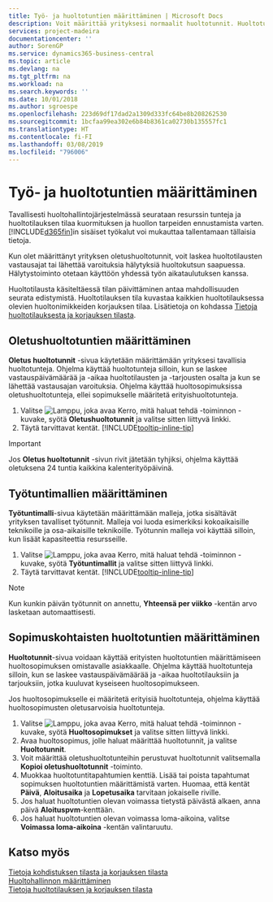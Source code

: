 ```yaml
---
title: Työ- ja huoltotuntien määrittäminen | Microsoft Docs
description: Voit määrittää yrityksesi normaalit huoltotunnit. Huoltotuntien avulla lasketaan huoltotilausten ja -tarjousten vastauspäivämäärä ja -aika osalta ja vastausaikavaroitusten lähettäminen.
services: project-madeira
documentationcenter: ''
author: SorenGP
ms.service: dynamics365-business-central
ms.topic: article
ms.devlang: na
ms.tgt_pltfrm: na
ms.workload: na
ms.search.keywords: ''
ms.date: 10/01/2018
ms.author: sgroespe
ms.openlocfilehash: 223d69df17dad2a1309d333fc64be8b208262530
ms.sourcegitcommit: 1bcfaa99ea302e6b84b8361ca02730b135557fc1
ms.translationtype: HT
ms.contentlocale: fi-FI
ms.lasthandoff: 03/08/2019
ms.locfileid: "796006"
---
```

# <a name="set-up-work-hours-and-service-hours"></a>Työ- ja huoltotuntien määrittäminen
Tavallisesti huoltohallintojärjestelmässä seurataan resurssin tunteja ja huoltotilauksen tilaa kuormituksen ja huollon tarpeiden ennustamista varten. [!INCLUDE[d365fin](includes/d365fin_md.md)]in sisäiset työkalut voi mukauttaa tallentamaan tällaisia tietoja.  
  
Kun olet määrittänyt yrityksen oletushuoltotunnit, voit laskea huoltotilausten vastausajat tai lähettää varoituksia hälytyksiä huoltokutsun saapuessa. Hälytystoiminto otetaan käyttöön yhdessä työn aikataulutuksen kanssa.   
  
Huoltotilausta käsiteltäessä tilan päivittäminen antaa mahdollisuuden seurata edistymistä. Huoltotilauksen tila kuvastaa kaikkien huoltotilauksessa olevien huoltonimikkeiden korjauksen tilaa. Lisätietoja on kohdassa [Tietoja huoltotilauksesta ja korjauksen tilasta](service-order-repair-status.md). 

## <a name="to-set-up-default-service-hours"></a>Oletushuoltotuntien määrittäminen  
**Oletus huoltotunnit** -sivua käytetään määrittämään yrityksesi tavallisia huoltotunteja. Ohjelma käyttää huoltotunteja silloin, kun se laskee vastauspäivämäärää ja -aikaa huoltotilausten ja -tarjousten osalta ja kun se lähettää vastausajan varoituksia. Ohjelma käyttää huoltosopimuksissa oletushuoltotunteja, ellei sopimukselle määritetä erityishuoltotunteja.  
  
1. Valitse ![Lamppu, joka avaa Kerro, mitä haluat tehdä -toiminnon](media/ui-search/search_small.png "Kerro, mitä haluat tehdä") -kuvake, syötä **Oletushuoltotunnit** ja valitse sitten liittyvä linkki.  
2. Täytä tarvittavat kentät. [!INCLUDE[tooltip-inline-tip](includes/tooltip-inline-tip_md.md)]  
  
> [!IMPORTANT]  
>  Jos **Oletus huoltotunnit** -sivun rivit jätetään tyhjiksi, ohjelma käyttää oletuksena 24 tuntia kaikkina kalenterityöpäivinä.  
  
## <a name="to-set-up-work-hour-templates"></a>Työtuntimallien määrittäminen
**Työtuntimalli**-sivua käytetään määrittämään malleja, jotka sisältävät yrityksen tavalliset työtunnit. Malleja voi luoda esimerkiksi kokoaikaisille teknikoille ja osa-aikaisille teknikoille. Työtunnin malleja voi käyttää silloin, kun lisäät kapasiteettia resursseille.  
  
1. Valitse ![Lamppu, joka avaa Kerro, mitä haluat tehdä -toiminnon](media/ui-search/search_small.png "Kerro, mitä haluat tehdä") -kuvake, syötä **Työtuntimallit** ja valitse sitten liittyvä linkki.  
2. Täytä tarvittavat kentät. [!INCLUDE[tooltip-inline-tip](includes/tooltip-inline-tip_md.md)]  
  
> [!Note]
> Kun kunkin päivän työtunnit on annettu, **Yhteensä per viikko** -kentän arvo lasketaan automaattisesti.  

## <a name="to-set-up-contract-specific-service-hours"></a>Sopimuskohtaisten huoltotuntien määrittäminen  
**Huoltotunnit**-sivua voidaan käyttää erityisten huoltotuntien määrittämiseen huoltosopimuksen omistavalle asiakkaalle. Ohjelma käyttää huoltotunteja silloin, kun se laskee vastauspäivämäärää ja -aikaa huoltotilauksiin ja tarjouksiin, jotka kuuluvat kyseiseen huoltosopimukseen.  
  
Jos huoltosopimukselle ei määritetä erityisiä huoltotunteja, ohjelma käyttää huoltosopimusten oletusarvoisia huoltotunteja.  
  
1. Valitse ![Lamppu, joka avaa Kerro, mitä haluat tehdä -toiminnon](media/ui-search/search_small.png "Kerro, mitä haluat tehdä") -kuvake, syötä **Huoltosopimukset** ja valitse sitten liittyvä linkki.  
2. Avaa huoltosopimus, jolle haluat määrittää huoltotunnit, ja valitse **Huoltotunnit**.  
4. Voit määrittää oletushuoltotunteihin perustuvat huoltotunnit valitsemalla **Kopioi oletushuoltotunnit** -toiminto.  
5. Muokkaa huoltotuntitapahtumien kenttiä. Lisää tai poista tapahtumat sopimuksen huoltotuntien määrittämistä varten. Huomaa, että kentät **Päivä**, **Aloitusaika** ja **Lopetusaika** tarvitaan jokaiselle riville.  
6. Jos haluat huoltotuntien olevan voimassa tietystä päivästä alkaen, anna päivä **Aloituspvm**-kenttään.  
7. Jos haluat huoltotuntien olevan voimassa loma-aikoina, valitse **Voimassa loma-aikoina** -kentän valintaruutu.  

## <a name="see-also"></a>Katso myös  
[Tietoja kohdistuksen tilasta ja korjauksen tilasta](service-allocation-status-and-repair-status.md)  
[Huoltohallinnon määrittäminen](service-setup-service.md)  
[Tietoja huoltotilauksen ja korjauksen tilasta](service-order-repair-status.md)  
